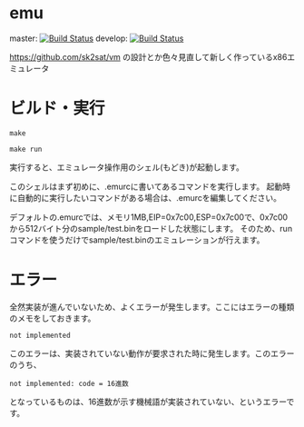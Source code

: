 # emu

master: [![Build Status](https://api.travis-ci.org/sk2sat/emu.svg?branch=master)](https://travis-ci.org/sk2sat/emu)
develop: [![Build Status](https://api.travis-ci.org/sk2sat/emu.svg?branch=develop)](https://travis-ci.org/sk2sat/emu)

https://github.com/sk2sat/vm の設計とか色々見直して新しく作っているx86エミュレータ

# ビルド・実行

```
make
```

```
make run
```

実行すると、エミュレータ操作用のシェル(もどき)が起動します。

このシェルはまず初めに、.emurcに書いてあるコマンドを実行します。
起動時に自動的に実行したいコマンドがある場合は、.emurcを編集してください。

デフォルトの.emurcでは、メモリ1MB,EIP=0x7c00,ESP=0x7c00で、0x7c00から512バイト分のsample/test.binをロードした状態にします。
そのため、runコマンドを使うだけでsample/test.binのエミュレーションが行えます。

# エラー
全然実装が進んでいないため、よくエラーが発生します。ここにはエラーの種類のメモをしておきます。

```
not implemented
```

このエラーは、実装されていない動作が要求された時に発生します。このエラーのうち、

```
not implemented: code = 16進数
```

となっているものは、16進数が示す機械語が実装されていない、というエラーです。
